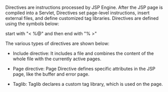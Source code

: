Directives are instructions processed by JSP Engine. After the JSP page
is compiled into a Servlet, Directives set page-level instructions,
insert external files, and define customized tag libraries. Directives
are defined using the symbols below:

start with \"\< %@\" and then end with \"% \>\"

The various types of directives are shown below:

- Include directive: It includes a file and combines the content of
  the whole file with the currently active pages.

- Page directive: Page Directive defines specific attributes in the
  JSP page, like the buffer and error page.

- Taglib: Taglib declares a custom tag library, which is used on the
  page.